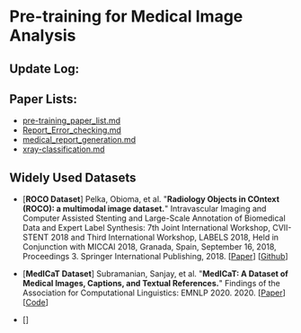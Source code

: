# Pre-training for Medical Image Analysis 



## Update Log:  


## Paper Lists: 
* [pre-training_paper_list.md](https://github.com/Event-AHU/Medical_Image_Pretraining/blob/main/paper_list.md)
* [Report_Error_checking.md](https://github.com/Event-AHU/Medical_Image_Pretraining/blob/main/Report_Error_checking.md)
* [medical_report_generation.md](https://github.com/Event-AHU/Medical_Image_Pretraining/blob/main/medical_report_generation.md) 
* [xray-classification.md](https://github.com/Event-AHU/Medical_Image_Pretraining/blob/main/xray-classification.md) 


## Widely Used Datasets 

* [**ROCO Dataset**] Pelka, Obioma, et al. "**Radiology Objects in COntext (ROCO): a multimodal image dataset.**" Intravascular Imaging and Computer Assisted Stenting and Large-Scale Annotation of Biomedical Data and Expert Label Synthesis: 7th Joint International Workshop, CVII-STENT 2018 and Third International Workshop, LABELS 2018, Held in Conjunction with MICCAI 2018, Granada, Spain, September 16, 2018, Proceedings 3. Springer International Publishing, 2018.
  [[Paper](https://link.springer.com/chapter/10.1007/978-3-030-01364-6_20)]
  [[Github](https://github.com/razorx89/roco-dataset)] 


* [**MedICaT Dataset**] Subramanian, Sanjay, et al. "**MedICaT: A Dataset of Medical Images, Captions, and Textual References.**" Findings of the Association for Computational Linguistics: EMNLP 2020. 2020.
  [[Paper](https://aclanthology.org/2020.findings-emnlp.191/)]
  [[Code](https://github.com/allenai/medicat)]


* [] 







  
